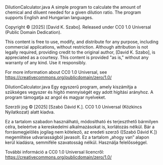 
 DilutionCalculator.java
A simple program to calculate the amount of chemical and diluent needed for a given dilution ratio.
The program supports English and Hungarian languages.

Copyright © [2025] [David K. Szabo]. Released under CC0 1.0 Universal (Public Domain Dedication).

This content is free to use, modify, and distribute for any purpose, including commercial applications, without restriction. Although attribution is not legally required, providing credit to the original author, [David K. Szabo], is appreciated as a courtesy.
This content is provided "as is," without any warranty of any kind. Use it responsibly.

For more information about CC0 1.0 Universal, see https://creativecommons.org/publicdomain/zero/1.0/

DilutionCalculator.java
Egy egyszerű program, amely kiszámítja a szükséges vegyszer és hígító mennyiségét egy adott hígítási arányhoz.
A program támogatja az angol és magyar nyelveket.

Szerzői jog © [2025] [Szabó Dávid K.]. CC0 1.0 Universal (Közkincs Nyilatkozat) alatt kiadva.

Ez a tartalom szabadon használható, módosítható és terjeszthető bármilyen célra, beleértve a kereskedelmi alkalmazásokat is, korlátozás nélkül. Bár a forrásmegjelölés jogilag nem kötelező, az eredeti szerző ([Szabó Dávid K.]) megemlítése udvariasságból javasolt.
Ez a tartalom „ahogy van” alapon kerül kiadásra, semmiféle szavatosság nélkül. Használja felelősséggel.

További információ a CC0 1.0 Universal licencről: https://creativecommons.org/publicdomain/zero/1.0/
